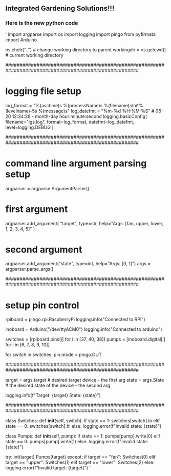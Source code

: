 ## Integrated Gardening Solutions!!!
### Here is the new python code
'
import argparse
import os
import logging
import pingo
from pyfirmata import Arduino

os.chdir("..")  # change working directory to parent
workingdir = os.getcwd()  # current working directory

#######################################################################################################

# logging file setup
log_format = "%(asctime)s %(processName)s %(filename)s\n\t%(levelname)-5s %(message)s"
log_datefmt = "%m-%d %H:%M:%S"  # 06-20 12:34:26 - month-day hour:minute:second
logging.basicConfig(
    filename="igs.log", format=log_format, datefmt=log_datefmt, level=logging.DEBUG
)

#######################################################################################################

# command line argument parsing setup
argparser = argparse.ArgumentParser()
# first argument
argparser.add_argument(
    "target", type=str, help="Args: [fan, upper, lower, 1, 2, 3, 4, 5]"
)
# second argument
argparser.add_argument("state", type=int, help="Args: [0, 1]")
args = argparser.parse_args()

#######################################################################################################

# setup pin control
rpiboard = pingo.rpi.RaspberryPi
logging.info("Connected to RPI")

inoboard = Arduino("/dev/ttyACM0")
logging.info("Connected to arduino")

switches = [rpiboard.pins[i] for i in [37, 40, 38]]
pumps = [inoboard.digital[i] for i in [6, 7, 8, 9, 10]]

for switch in switches:
    pin.mode = pingo.OUT

#######################################################################################################

target = args.target  # desired target device - the first arg
state = args.State  # the desired state of the device - the second arg

logging.info(f"Target: {target} State: {state}")

#######################################################################################################


class Switches:
    def __init__(self, switch):
        if state == 1:
            switches[switch].lo
        elif state == 0:
            switches[switch].hi
        else:
            logging.error(f"Invalid state: {state}")


class Pumps:
    def __init__(self, pump):
        if state == 1:
            pumps[pump].write(0)
        elif state == 0:
            pumps[pump].write(1)
        else:
            logging.error(f"Invalid state: {state}")

try:
    int(target)
    Pumps(target)
except:
    if target == "fan":
        Switches(0)
    elif target == "upper":
        Switches(1)
    elif target == "lower":
        Switches(2)
    else:
        logging.error(f"Invalid target: {target}")
'
